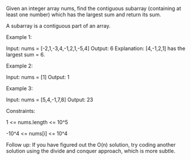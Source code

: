 Given an integer array nums, find the contiguous subarray (containing at least one number) which has the largest sum and return its sum.

A subarray is a contiguous part of an array.

 

Example 1:

Input: nums = [-2,1,-3,4,-1,2,1,-5,4]
Output: 6
Explanation: [4,-1,2,1] has the largest sum = 6.

Example 2:

Input: nums = [1]
Output: 1

Example 3:

Input: nums = [5,4,-1,7,8]
Output: 23
 

Constraints:

1 <= nums.length <= 10^5

-10^4 <= nums[i] <= 10^4
 

Follow up: If you have figured out the O(n) solution, try coding another solution using the divide and conquer approach, which is more subtle.
